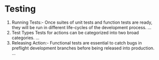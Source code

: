 # Testing

<ol>
  <li>
Running Tests:- Once suites of unit tests and function tests are ready, they will be run in different life-cycles of the development process. ...</li>

<li>Test Types Tests for actions can be categorized into two broad categories. ...
  <li>
Releasing Action:- Functional tests are essential to catch bugs in preflight development branches before being released into production. ...
  </li>
    
</ol>

